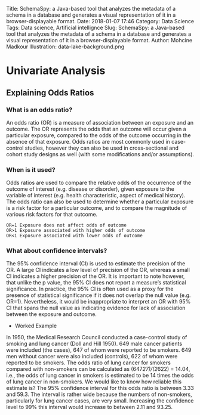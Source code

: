 Title: SchemaSpy: a Java-based tool that analyzes the metadata of a schema in a database and generates a visual representation of it in a browser-displayable format.
Date: 2018-01-07 17:46
Category: Data Science
Tags: Data science, Artificial intellignce
Slug: SchemaSpy: a Java-based tool that analyzes the metadata of a schema in a database and generates a visual representation of it in a browser-displayable format.
Author: Mohcine Madkour
Illustration: data-lake-background.png

# Univariate Analysis

## Explaining Odds Ratios

### What is an odds ratio?

An odds ratio (OR) is a measure of association between an exposure and an outcome. The OR represents the odds that an outcome will occur given a particular exposure, compared to the odds of the outcome occurring in the absence of that exposure. Odds ratios are most commonly used in case-control studies, however they can also be used in cross-sectional and cohort study designs as well (with some modifications and/or assumptions).

### When is it used?

Odds ratios are used to compare the relative odds of the occurrence of the outcome of interest (e.g. disease or disorder), given exposure to the variable of interest (e.g. health characteristic, aspect of medical history). The odds ratio can also be used to determine whether a particular exposure is a risk factor for a particular outcome, and to compare the magnitude of various risk factors for that outcome.

    OR=1 Exposure does not affect odds of outcome
    OR>1 Exposure associated with higher odds of outcome
    OR<1 Exposure associated with lower odds of outcome

### What about confidence intervals?

The 95% confidence interval (CI) is used to estimate the precision of the OR. A large CI indicates a low level of precision of the OR, whereas a small CI indicates a higher precision of the OR. It is important to note however, that unlike the p value, the 95% CI does not report a measure’s statistical significance. In practice, the 95% CI is often used as a proxy for the presence of statistical significance if it does not overlap the null value (e.g. OR=1). Nevertheless, it would be inappropriate to interpret an OR with 95% CI that spans the null value as indicating evidence for lack of association between the exposure and outcome.

* Worked Example


In 1950, the Medical Research Council conducted a case-control study of smoking and lung cancer (Doll and Hill 1950). 649 male cancer patients were included (the cases), 647 of whom were reported to be smokers. 649 men without cancer were also included (controls), 622 of whom were reported to be smokers. The odds ratio of lung cancer for smokers compared with non-smokers can be calculated as (647*27)/(2*622) = 14.04, i.e., the odds of lung cancer in smokers is estimated to be 14 times the odds of lung cancer in non-smokers. We would like to know how reliable this estimate is? The 95% confidence interval for this odds ratio is between 3.33 and 59.3. The interval is rather wide because the numbers of non-smokers, particularly for lung cancer cases, are very small. Increasing the confidence level to 99% this interval would increase to between 2.11 and 93.25.
